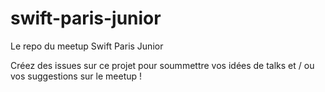 # swift-paris-junior
Le repo du meetup Swift Paris Junior

Créez des issues sur ce projet pour soummettre vos idées de talks et / ou vos suggestions sur le meetup !